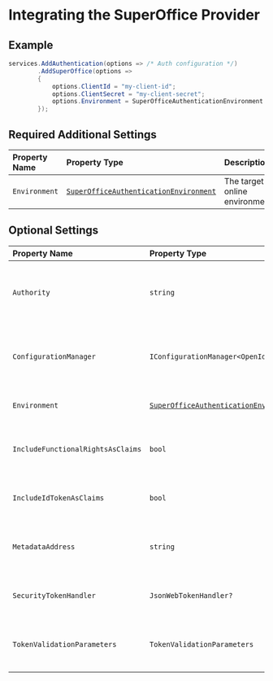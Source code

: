# Integrating the SuperOffice Provider

## Example

```csharp
services.AddAuthentication(options => /* Auth configuration */)
        .AddSuperOffice(options =>
        {
            options.ClientId = "my-client-id";
            options.ClientSecret = "my-client-secret";
            options.Environment = SuperOfficeAuthenticationEnvironment.Production;
        });
```

## Required Additional Settings

| Property Name | Property Type | Description | Default Value |
|:--|:--|:--|:--|
| `Environment` | [`SuperOfficeAuthenticationEnvironment`](https://github.com/aspnet-contrib/AspNet.Security.OAuth.Providers/blob/dev/src/AspNet.Security.OAuth.SuperOffice/SuperOfficeAuthenticationEnvironment.cs "SuperOfficeAuthenticationEnvironment enumeration") | The target online environment. | `SuperOfficeAuthenticationEnvironment.Development` |

## Optional Settings

| Property Name | Property Type | Description | Default Value |
|:--|:--|:--|:--|
| `Authority` | `string` | The Authority to use when making OpenId Connect calls. | The authority associated with the value of `Environment`. |
| `ConfigurationManager` | `IConfigurationManager<OpenIdConnectConfiguration>?` | The configuration manager to use for the OpenId configuration. | `null` |
| `Environment` | [`SuperOfficeAuthenticationEnvironment`](https://github.com/aspnet-contrib/AspNet.Security.OAuth.Providers/blob/dev/src/AspNet.Security.OAuth.SuperOffice/SuperOfficeAuthenticationEnvironment.cs "SuperOfficeAuthenticationEnvironment enumeration") | The target online environment. | `SuperOfficeAuthenticationEnvironment.Development` |
| `IncludeFunctionalRightsAsClaims` | `bool` | Whether to include functional rights as claims. | `false` |
| `IncludeIdTokenAsClaims` | `bool` | Whether to include the ID token as a claim. | `false` |
| `MetadataAddress` | `string` | The URL to use to get the OpenId Connect configuration. | The metadata address associated with the value of `Environment`. |
| `SecurityTokenHandler` | `JsonWebTokenHandler?` | The JSON Web Token handler to use. | `null` |
| `TokenValidationParameters` | `TokenValidationParameters` | The JSON Web Token validation parameter to use. | `new TokenValidationParameters()` |
